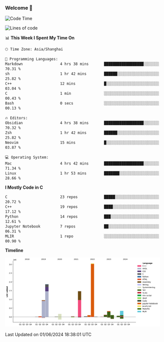 ### Welcome 👋

<!--START_SECTION:waka-->
![Code Time](http://img.shields.io/badge/Code%20Time-1%2C492%20hrs%208%20mins-blue)

![Lines of code](https://img.shields.io/badge/From%20Hello%20World%20I%27ve%20Written-8.7%20million%20lines%20of%20code-blue)

📊 **This Week I Spent My Time On** 

```text
🕑︎ Time Zone: Asia/Shanghai

💬 Programming Languages: 
Markdown                 4 hrs 38 mins       ██████████████████░░░░░░░   70.31 % 
sh                       1 hr 42 mins        ██████░░░░░░░░░░░░░░░░░░░   25.82 % 
C++                      12 mins             █░░░░░░░░░░░░░░░░░░░░░░░░   03.04 % 
C                        1 min               ░░░░░░░░░░░░░░░░░░░░░░░░░   00.43 % 
Bash                     0 secs              ░░░░░░░░░░░░░░░░░░░░░░░░░   00.13 % 

🔥 Editors: 
Obsidian                 4 hrs 38 mins       ██████████████████░░░░░░░   70.32 % 
Zsh                      1 hr 42 mins        ██████░░░░░░░░░░░░░░░░░░░   25.82 % 
Neovim                   15 mins             █░░░░░░░░░░░░░░░░░░░░░░░░   03.87 % 

💻 Operating System: 
Mac                      4 hrs 42 mins       ██████████████████░░░░░░░   71.34 % 
Linux                    1 hr 53 mins        ███████░░░░░░░░░░░░░░░░░░   28.66 % 
```

**I Mostly Code in C** 

```text
C                        23 repos            █████░░░░░░░░░░░░░░░░░░░░   20.72 % 
C++                      19 repos            ████░░░░░░░░░░░░░░░░░░░░░   17.12 % 
Python                   14 repos            ███░░░░░░░░░░░░░░░░░░░░░░   12.61 % 
Jupyter Notebook         7 repos             ██░░░░░░░░░░░░░░░░░░░░░░░   06.31 % 
MLIR                     1 repo              ░░░░░░░░░░░░░░░░░░░░░░░░░   00.90 % 
```



**Timeline**

![Lines of Code chart](https://raw.githubusercontent.com/Bohan-hu/Bohan-hu/master/assets/bar_graph.png)


 Last Updated on 01/06/2024 18:38:01 UTC
<!--END_SECTION:waka-->



